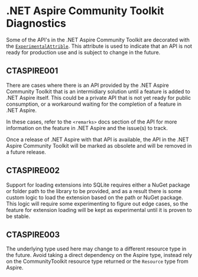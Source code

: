 # .NET Aspire Community Toolkit Diagnostics

Some of the API's in the .NET Aspire Community Toolkit are decorated with the [`ExperimentalAttrible`](https://learn.microsoft.com/dotnet/api/system.diagnostics.codeanalysis.experimentalattribute). This attribute is used to indicate that an API is not ready for production use and is subject to change in the future.

## CTASPIRE001

There are cases where there is an API provided by the .NET Aspire Community Toolkit that is an intermidiary solution until a feature is added to .NET Aspire itself. This could be a private API that is not yet ready for public consumption, or a workaround waiting for the completion of a feature in .NET Aspire.

In these cases, refer to the `<remarks>` docs section of the API for more information on the feature in .NET Aspire and the issue(s) to track.

Once a release of .NET Aspire with that API is available, the API in the .NET Aspire Community Toolkit will be marked as obsolete and will be removed in a future release.

## CTASPIRE002

Support for loading extensions into SQLite requires either a NuGet package or folder path to the library to be provided, and as a result there is some custom logic to load the extension based on the path or NuGet package. This logic will require some experimenting to figure out edge cases, so the feature for extension loading will be kept as experimental until it is proven to be stable.

## CTASPIRE003

The underlying type used here may change to a different resource type in the future. Avoid taking a direct dependency on the Aspire type, instead rely on the CommunityToolkit resource type returned or the `Resource` type from Aspire.
